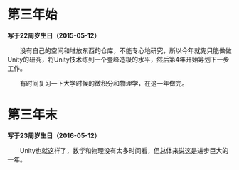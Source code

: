 # 第三年始

**写于22周岁生日（2015-05-12）**

　　没有自己的空间和堆放东西的仓库，不能专心地研究，所以今年就先只能做做Unity的研究，将Unity技术练到一个登峰造极的水平，然后第4年开始筹划下一步工作。

　　有时间复习一下大学时候的微积分和物理学，在这一年做完。



# 第三年末

**写于23周岁生日（2016-05-12）**

　　Unity也就这样了，数学和物理没有太多时间看，但总体来说这是进步巨大的一年。






























